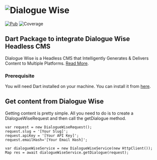 # ![Dialogue Wise](https://dialoguewise.com/images/logo.png)

[![Pub](https://img.shields.io/pub/v/dialogue_wise.svg?style=flat)](https://pub.dartlang.org/packages/dialogue_wise)
![Coverage](https://raw.githubusercontent.com/dialoguewise/dart-package/master/coverage_badge.svg?sanitize=true)
## Dart Package to integrate Dialogue Wise Headless CMS
Dialogue Wise is a Headless CMS that Intelligently Generates &
Delivers Content to Multiple Platforms.
[Read More](https://dialoguewise.com/).

### Prerequisite
You will need Dart installed on your machine.
You can install it from [here](https://dart.dev/get-dart).


## Get content from Dialogue Wise

Getting content is pretty simple. All you need to do is to create a DialogueWiseRequest and then call the getDialogue method.

```
var request = new DialogueWiseRequest();
request.slug = '[Your Slug]';
request.apiKey = '[Your API Key]';
request.emailHash='[Your Email Hash]';

var dialogueWiseService = new DialogueWiseService(new HttpClient()); 
Map res = await dialogueWiseService.getDialogue(request);
```